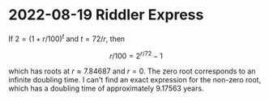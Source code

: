 2022-08-19 Riddler Express
==========================
If $2 = (1+r/100)^t$ and $t = 72/r$, then

$$ r/100 = 2^{r/72}-1 $$

which has roots at $r \approx 7.84687$ and $r = 0$.  The zero root
corresponds to an infinite doubling time.  I can't find an exact
expression for the non-zero root, which has a doubling time of
approximately 9.17563 years.
